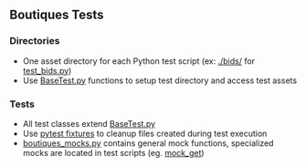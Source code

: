 ## Boutiques Tests

### Directories
-   One asset directory for each Python test script (ex: [./bids/](https://github.com/boutiques/boutiques/tree/master/boutiques/tests/bids/) for [test_bids.py](https://github.com/boutiques/boutiques/blob/master/boutiques/tests/test_bids.py))
-   Use [BaseTest.py](https://github.com/boutiques/boutiques/blob/master/boutiques/tests/BaseTest.py) functions to setup test directory and access test assets

### Tests
-   All test classes extend [BaseTest.py](https://github.com/boutiques/boutiques/blob/master/boutiques/tests/BaseTest.py)
-   Use [pytest fixtures](https://docs.pytest.org/en/stable/fixture.html) to cleanup files created during test execution
-   [boutiques_mocks.py](https://github.com/boutiques/boutiques/blob/master/boutiques/tests/boutiques_mocks.py) contains general mock functions, specialized mocks are located in test scripts (eg. [mock_get](https://github.com/boutiques/boutiques/blob/master/boutiques/tests/test_deprecate.py))
